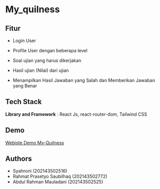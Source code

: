 # My_quilness

## Fitur

- Login User

- Profile User dengan beberapa level

- Soal ujian yang harus dikerjakan

- Hasil ujian (Nilai) dari ujian

- Menampilkan Hasil Jawaban yang Salah dan Memberikan Jawaban yang Benar

## Tech Stack

**Library and Framework** : React Js, react-router-dom, Tailwind CSS

## Demo

[Webiste Demo My-Quilness ](https://my-quilness.netlify.app/)

## Authors

- Syahroni (202143502516)
- Rahmat Prasetyo Saubilhaq (202143502772)
- Abdul Rahman Mauladani (202143502525)
